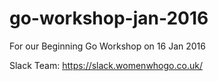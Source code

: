 # go-workshop-jan-2016
For our Beginning Go Workshop on 16 Jan 2016

Slack Team: https://slack.womenwhogo.co.uk/
